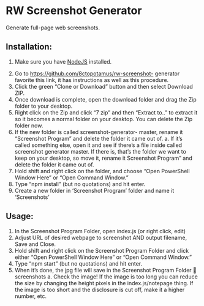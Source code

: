 # RW Screenshot Generator
Generate full-page web screenshots.

## Installation:
1) Make sure you have <a href="https://nodejs.org/en/" target="_blank">NodeJS</a> installed.
2. Go to https://github.com/8ctopotamus/rw-screenshot- generator favorite this link, it has
instructions as well as this procedure.
3. Click the green “Clone or Download” button and then select Download ZIP.
4. Once download is complete, open the download folder and drag the Zip folder to your
desktop.
5. Right click on the Zip and click “7 zip” and then “Extract to..” to extract it so it becomes a
normal folder on your desktop. You can delete the Zip folder now.
6. If the new folder is called screenshot-generator- master, rename it “Screenshot Program”
and delete the folder it came out of.
a. If it’s called something else, open it and see if there’s a file inside called
screenshot generator master. If there is, that’s the folder we want to keep on
your desktop, so move it, rename it Screenshot Program” and delete the folder it
came out of.
7. Hold shift and right click on the folder, and choose “Open PowerShell Window Here” or
“Open Command Window.”
8. Type “npm install” (but no quotations) and hit enter.
9. Create a new folder in ‘Screenshot Program’ folder and name it ‘Screenshots’


## Usage:
1. In the Screenshot Program Folder, open index.js (or right click, edit)
2. Adjust URL of desired webpage to screenshot AND output filename, Save and Close.
3. Hold shift and right click on the Screenshot Program Folder and click either “Open
PowerShell Window Here” or “Open Command Window.”
4. Type “npm start” (but no quotations) and hit enter.
5. When it’s done, the jpg file will save in the Screenshot Program Folder  screenshots
a. Check the image! If the image is too long you can reduce the size by changing
the height pixels in the index.js/notepage thing. If the image is too short and the
disclosure is cut off, make it a higher number, etc.
